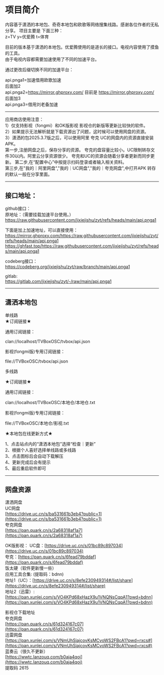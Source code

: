 # 项目简介  
内容基于潇洒的本地包、奇奇本地包和欧歌等网络搜集线路。感谢各位作者的无私分享。
项目主要是 下面三种：  
z=TV  y=优爱腾 t=体育   

目前的版本基于潇洒的本地包。优爱腾使用的是道长的接口。电视内容使用了摸鱼的工具。  
由于电视内容都需要加速使用了不同的加速平台。 

通过更改后缀切换不同的加速平台：  

api.pnga1=加速借用欧歌加速   
后面加2    
api.pnga2=https://mirror.ghproxy.com/  目前是 https://mirror.ghproxy.com/ 
后面加3      
api.pnga3=借用刘老备加速   



************************************************************************    
应用商店使用注意：  
1）仅支持影视（fongmi）和OK版影视 影视仓的新版等更新比较快的软件。  
2）如果提示无法解析就是下载资源出了问题，这时候可以使用网盘的资源。  
3）潇洒的包2025.3.7版之后，可以使用阿里 夸克 UC的网盘内的资源直接安装APK。  
第一步,注册网盘之后，保存分享的资源。
夸克的盘容量比较小。UC限制转存文件30以内。阿里云分享资源很少。
夸克和UC的资源会随着分享者更新而同步更新。
第二步,在“配置中心”中按提示扫码登录或者输入相关资料。  
第三步,在"我的｜阿里网盘","我的｜UC网盘","我的｜夸克网盘",中打开APK 转存的默认一般在分享里面。  



************************************************************************    
## 接口地址：
github接口：    
原地址：（需要挂载加速平台使用。）   
https://raw.githubusercontent.com/jixiejishu/zyt/refs/heads/main/api.pnga1   


下面是加上加速地址，可以直接使用：   
https://mirror.ghproxy.com/https://raw.githubusercontent.com/jixiejishu/zyt/refs/heads/main/api.pnga1    
https://ghfast.top/https://raw.githubusercontent.com/jixiejishu/zyt/refs/heads/main/api.pnga1      

codeberg接口：  
https://codeberg.org/jixiejishu/zyt/raw/branch/main/api.pnga1    

gitlab:   
https://gitlab.com/jixiejishu/zyt/-/raw/main/api.pnga1   


************************************************************************  
## 潇洒本地包    
单线路   
★订阅链接★   

通用订阅链接：  

clan://localhost/TVBoxOSC/tvbox/api.json   

影视(fongmi版)专用订阅链接：   

file://TVBoxOSC/tvbox/api.json   

多线路    

★订阅链接★   

通用订阅链接：   

clan://localhost/TVBoxOSC/本地仓/本地仓.txt   

影视(fongmi版)专用订阅链接：   

file://TVBoxOSC/本地仓/影视.txt   

★本地包在线更新方式★    

1、点击站点内的“潇洒本地包”选择“检查｜更新”  
2、根据个人喜好选择单线路或多线路   
3、点击图标后会自动下载解压   
4、更新完成后会有提示   
5、最后重启软件即可  


*****************************************************************************   
##  网盘资源  
潇洒网盘    
UC网盘    
[https://drive.uc.cn/s/ba531661b3eb4?public=1](https://drive.uc.cn/s/ba531661b3eb4?public=1)    
夸克网盘    
[https://pan.quark.cn/s/2a68318af1a7](https://pan.quark.cn/s/2a68318af1a7)    

OK版影视：
UC盘：[https://drive.uc.cn/s/01bc89c897034](https://drive.uc.cn/s/01bc89c897034)    
夸克：[https://pan.quark.cn/s/6fead79bddaf](https://pan.quark.cn/s/6fead79bddaf)   
饭太硬（软件更新慢一些）   
应用工具合集: (提取码：bdnn)      
地址1（UC）：[https://drive.uc.cn/s/8efe230949314#/list/share](https://drive.uc.cn/s/8efe230949314#/list/share)    
地址2（迅雷）:[https://pan.xunlei.com/s/VO4KPd68xHazX9u1VNQNsCqpA1?pwd=bdnn](https://pan.xunlei.com/s/VO4KPd68xHazX9u1VNQNsCqpA1?pwd=bdnn)   


影视仓下载地址     
夸克网盘    
[https://pan.quark.cn/s/61d324167c07](https://pan.quark.cn/s/61d324167c07)    
迅雷网盘   
[https://pan.xunlei.com/s/VNmUhSiajcovKsMCvoWS2FBcA1?pwd=rxcs#](https://pan.xunlei.com/s/VNmUhSiajcovKsMCvoWS2FBcA1?pwd=rxcs#)    
蓝奏云（很久不更新）   
[https://wwtc.lanzouq.com/b0aja4qoj](https://wwtc.lanzouq.com/b0aja4qoj)    
提取码 2615    


